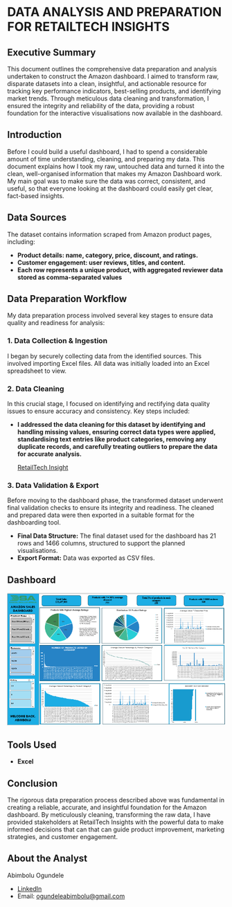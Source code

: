 # DATA ANALYSIS AND PREPARATION FOR RETAILTECH INSIGHTS

## Executive Summary

This document outlines the comprehensive data preparation and analysis undertaken to construct the Amazon dashboard. I aimed to transform raw, disparate datasets into a clean, insightful, and actionable resource for tracking key performance indicators, best-selling products, and identifying market trends. Through meticulous data cleaning and transformation, I ensured the integrity and reliability of the data, providing a robust foundation for the interactive visualisations now available in the dashboard.

## Introduction

Before I could build a useful dashboard, I had to spend a considerable amount of time understanding, cleaning, and preparing my data. This document explains how I took my raw, untouched data and turned it into the clean, well-organised information that makes my Amazon Dashboard work. My main goal was to make sure the data was correct, consistent, and useful, so that everyone looking at the dashboard could easily get clear, fact-based insights.

## Data Sources

The dataset contains information scraped from Amazon product pages, including:
* **Product details: name, category, price, discount, and ratings.**
* **Customer engagement: user reviews, titles, and content.**
* **Each row represents a unique product, with aggregated reviewer data stored as comma-separated values**
  
## Data Preparation Workflow

My data preparation process involved several key stages to ensure data quality and readiness for analysis:

### 1. Data Collection & Ingestion

I began by securely collecting data from the identified sources. This involved importing Excel files. All data was initially loaded into an Excel spreadsheet to view.

### 2. Data Cleaning

In this crucial stage, I focused on identifying and rectifying data quality issues to ensure accuracy and consistency. Key steps included:

* **I addressed the data cleaning for this dataset by identifying and handling missing values, ensuring correct data types were applied, standardising text entries like product categories, removing any duplicate records, and carefully treating outliers to prepare the data for accurate analysis.**

  [RetailTech Insight](https://github.com/Ogundele-Abimbolu/DSA-AMAZON-PROJECT/blob/main/RETAIL%20TECH%20INSIGHT.xlsx)

### 3. Data Validation & Export

Before moving to the dashboard phase, the transformed dataset underwent final validation checks to ensure its integrity and readiness. The cleaned and prepared data were then exported in a suitable format for the dashboarding tool.

* **Final Data Structure:** The final dataset used for the dashboard has 21 rows and 1466 columns, structured to support the planned visualisations.
* **Export Format:** Data was exported as CSV files.

## Dashboard
![Amazon Dashboard](https://github.com/Ogundele-Abimbolu/DSA-AMAZON-PROJECT/blob/main/AMAZON%20DASHBOARD.PNG)

## Tools Used

* **Excel**

## Conclusion

The rigorous data preparation process described above was fundamental in creating a reliable, accurate, and insightful foundation for the Amazon dashboard. By meticulously cleaning, transforming the raw data, I have provided stakeholders at RetailTech Insights with the powerful data to make informed decisions that can that can guide product improvement, marketing strategies, and customer engagement.

## About the Analyst

Abimbolu Ogundele

- [LinkedIn](https://www.linkedin.com/in/abimbolu-ogundele-299b71329?utm_source=share&utm_campaign=share_via&utm_content=profile&utm_medium=android_app)
- Email: [ogundeleabimbolu@gmail.com](ogundeleabimbolu@gmail.com)
